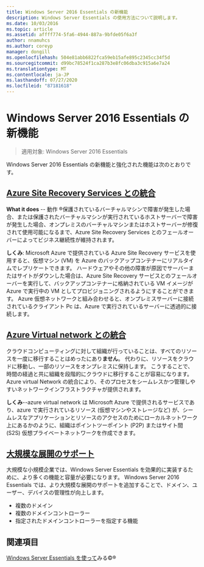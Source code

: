 ```yaml
---
title: Windows Server 2016 Essentials の新機能
description: Windows Server Essentials の使用方法について説明します。
ms.date: 10/03/2016
ms.topic: article
ms.assetid: affff774-5fa6-4944-887a-9bfde05f6a3f
author: nnamuhcs
ms.author: coreyp
manager: dongill
ms.openlocfilehash: 504e81abb6822fca59eb15afe895c2345cc34f5d
ms.sourcegitcommit: d99bc78524f1ca287b3e8fc06dba3c915a6e7a24
ms.translationtype: MT
ms.contentlocale: ja-JP
ms.lasthandoff: 07/27/2020
ms.locfileid: "87181618"
---
```

# <a name="whats-new-in-windows-server-2016-essentials"></a>Windows Server 2016 Essentials の新機能

> 適用対象: Windows Server 2016 Essentials

Windows Server 2016 Essentials の新機能と強化された機能は次のとおりです。

## <a name="integration-with-azure-site-recovery-services"></a>[Azure Site Recovery Services との統合](azure-site-recovery-services-integration.md)

**What it does**  -- 動作 &reg;保護されているバーチャルマシンで障害が発生した場合、または保護されたバーチャルマシンが実行されているホストサーバーで障害が発生した場合、オンプレミスのバーチャルマシンまたはホストサーバーが修復されて使用可能になるまで、Azure Site Recovery Services とのフェールオーバーによってビジネス継続性が維持されます。 

**しくみ**: Microsoft Azure で提供されている Azure Site Recovery サービスを使用すると、仮想マシン (VM) を Azure のバックアップコンテナーにリアルタイムでレプリケートできます。 ハードウェアやその他の障害が原因でサーバーまたはサイトがダウンした場合は、Azure Site Recovery サービスとのフェールオーバーを実行して、バックアップコンテナーに格納されている VM イメージが Azure で実行中の VM としてプロビジョニングされるようにすることができます。 Azure 仮想ネットワークと組み合わせると、オンプレミスサーバーに接続されているクライアント Pc は、Azure で実行されているサーバーに透過的に接続します。


## <a name="integration-with-azure-virtual-network"></a>[Azure Virtual network との統合](azure-virtual-network-integration.md)

クラウドコンピューティングに対して組織が行っていることは、すべてのリソースを一度に移行することはめったにあり**ません**。 代わりに、リソースをクラウドに移動し、一部のリソースをオンプレミスに保持します。 こうすることで、時間の経過と共に組織を段階的にクラウドに移行することが容易になります。 Azure virtual Network の統合により、そのプロセスをシームレスかつ管理しやすいネットワークインフラストラクチャが提供されます。

**しくみ**--azure virtual network は Microsoft Azure で提供されるサービスであり、azure で実行されているリソース (仮想マシンやストレージなど) が、シームレスなアプリケーションとリソースのアクセスのためにローカルネットワーク上にあるかのように、組織はポイントツーポイント (P2P) またはサイト間 (S2S) 仮想プライベートネットワークを作成できます。



## <a name="support-for-larger-deployments"></a>[大規模な展開のサポート](support-for-larger-deployments.md)

大規模な小規模企業では、Windows Server Essentials を効果的に実装するために、より多くの機能と容量が必要になります。 Windows Server 2016 Essentials では、より大規模な展開のサポートを追加することで、ドメイン、ユーザー、デバイスの管理性が向上します。

 - 複数のドメイン
 - 複数のドメインコントローラー
 - 指定されたドメインコントローラーを指定する機能


<a name="see-also"></a>関連項目
--------

[Windows Server Essentials を使って](get-started.md)みる&copy;&reg;